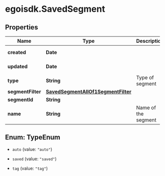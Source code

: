 # egoisdk.SavedSegment

## Properties

Name | Type | Description | Notes
------------ | ------------- | ------------- | -------------
**created** | **Date** |  | [optional] [readonly] 
**updated** | **Date** |  | [optional] [readonly] 
**type** | **String** | Type of segment | [optional] [readonly] 
**segmentFilter** | [**SavedSegmentAllOf1SegmentFilter**](SavedSegmentAllOf1SegmentFilter.md) |  | 
**segmentId** | **String** |  | 
**name** | **String** | Name of the segment | [optional] 



## Enum: TypeEnum


* `auto` (value: `"auto"`)

* `saved` (value: `"saved"`)

* `tag` (value: `"tag"`)




